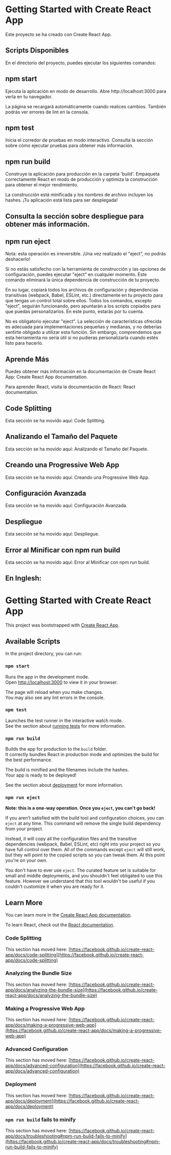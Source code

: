 # Getting Started with Create React App

Este proyecto se ha creado con Create React App.

## Scripts Disponibles

En el directorio del proyecto, puedes ejecutar los siguientes comandos:

## npm start
Ejecuta la aplicación en modo de desarrollo.
Abre http://localhost:3000 para verla en tu navegador.

La página se recargará automáticamente cuando realices cambios.
También podrás ver errores de lint en la consola.

## npm test
Inicia el corredor de pruebas en modo interactivo.
Consulta la sección sobre cómo ejecutar pruebas para obtener más información.

## npm run build
Construye la aplicación para producción en la carpeta 'build'.
Empaqueta correctamente React en modo de producción y optimiza la construcción para obtener el mejor rendimiento.

La construcción está minificada y los nombres de archivo incluyen los hashes.
¡Tu aplicación está lista para ser desplegada!

## Consulta la sección sobre despliegue para obtener más información.

## npm run eject 
Nota: esta operación es irreversible. ¡Una vez realizado el "eject", no podrás deshacerlo!

Si no estás satisfecho con la herramienta de construcción y las opciones de configuración, puedes ejecutar "eject" en cualquier momento. Este comando eliminará la única dependencia de construcción de tu proyecto.

En su lugar, copiará todos los archivos de configuración y dependencias transitivas (webpack, Babel, ESLint, etc.) directamente en tu proyecto para que tengas un control total sobre ellos. Todos los comandos, excepto "eject", seguirán funcionando, pero apuntarán a los scripts copiados para que puedas personalizarlos. En este punto, estarás por tu cuenta.

No es obligatorio ejecutar "eject". La selección de características ofrecida es adecuada para implementaciones pequeñas y medianas, y no deberías sentirte obligado a utilizar esta función. Sin embargo, comprendemos que esta herramienta no sería útil si no pudieras personalizarla cuando estés listo para hacerlo.

## Aprende Más
Puedes obtener más información en la documentación de Create React App: Create React App documentation.

Para aprender React, visita la documentación de React: React documentation.

## Code Splitting
Esta sección se ha movido aquí: Code Splitting.

## Analizando el Tamaño del Paquete
Esta sección se ha movido aquí: Analizando el Tamaño del Paquete.

## Creando una Progressive Web App
Esta sección se ha movido aquí: Creando una Progressive Web App.

## Configuración Avanzada
Esta sección se ha movido aquí: Configuración Avanzada.

## Despliegue
Esta sección se ha movido aquí: Despliegue.

## Error al Minificar con npm run build
Esta sección se ha movido aquí: Error al Minificar con npm run build.


## En Inglesh:
# Getting Started with Create React App

This project was bootstrapped with [Create React App](https://github.com/facebook/create-react-app).

## Available Scripts

In the project directory, you can run:

### `npm start`

Runs the app in the development mode.\
Open [http://localhost:3000](http://localhost:3000) to view it in your browser.

The page will reload when you make changes.\
You may also see any lint errors in the console.

### `npm test`

Launches the test runner in the interactive watch mode.\
See the section about [running tests](https://facebook.github.io/create-react-app/docs/running-tests) for more information.

### `npm run build`

Builds the app for production to the `build` folder.\
It correctly bundles React in production mode and optimizes the build for the best performance.

The build is minified and the filenames include the hashes.\
Your app is ready to be deployed!

See the section about [deployment](https://facebook.github.io/create-react-app/docs/deployment) for more information.

### `npm run eject`

**Note: this is a one-way operation. Once you `eject`, you can't go back!**

If you aren't satisfied with the build tool and configuration choices, you can `eject` at any time. This command will remove the single build dependency from your project.

Instead, it will copy all the configuration files and the transitive dependencies (webpack, Babel, ESLint, etc) right into your project so you have full control over them. All of the commands except `eject` will still work, but they will point to the copied scripts so you can tweak them. At this point you're on your own.

You don't have to ever use `eject`. The curated feature set is suitable for small and middle deployments, and you shouldn't feel obligated to use this feature. However we understand that this tool wouldn't be useful if you couldn't customize it when you are ready for it.

## Learn More

You can learn more in the [Create React App documentation](https://facebook.github.io/create-react-app/docs/getting-started).

To learn React, check out the [React documentation](https://reactjs.org/).

### Code Splitting

This section has moved here: [https://facebook.github.io/create-react-app/docs/code-splitting](https://facebook.github.io/create-react-app/docs/code-splitting)

### Analyzing the Bundle Size

This section has moved here: [https://facebook.github.io/create-react-app/docs/analyzing-the-bundle-size](https://facebook.github.io/create-react-app/docs/analyzing-the-bundle-size)

### Making a Progressive Web App

This section has moved here: [https://facebook.github.io/create-react-app/docs/making-a-progressive-web-app](https://facebook.github.io/create-react-app/docs/making-a-progressive-web-app)

### Advanced Configuration

This section has moved here: [https://facebook.github.io/create-react-app/docs/advanced-configuration](https://facebook.github.io/create-react-app/docs/advanced-configuration)

### Deployment

This section has moved here: [https://facebook.github.io/create-react-app/docs/deployment](https://facebook.github.io/create-react-app/docs/deployment)

### `npm run build` fails to minify

This section has moved here: [https://facebook.github.io/create-react-app/docs/troubleshooting#npm-run-build-fails-to-minify](https://facebook.github.io/create-react-app/docs/troubleshooting#npm-run-build-fails-to-minify)
